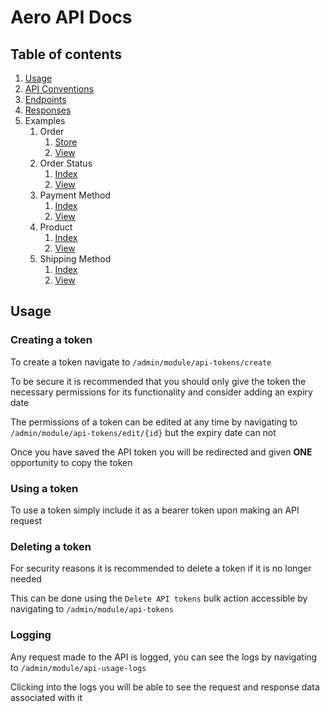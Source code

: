 # Aero API Docs

## Table of contents

1. [Usage](#usage)
2. [API Conventions](CONVENTIONS.md)
3. [Endpoints](ENDPOINTS.md)
4. [Responses](RESPONSES.md)
5. Examples
   1. Order
      1. [Store](Examples/Order/STORE.md)
      2. [View](Examples/Order/VIEW.md)
   2. Order Status
      1. [Index](Examples/OrderStatus/INDEX.md)
      2. [View](Examples/OrderStatus/VIEW.md)
   3. Payment Method
      1. [Index](Examples/PaymentMethod/INDEX.md)
      2. [View](Examples/PaymentMethod/VIEW.md)
   4. Product
      1. [Index](Examples/Product/INDEX.md)
      2. [View](Examples/Product/VIEW.md)
   5. Shipping Method
      1. [Index](Examples/ShippingMethod/INDEX.md)
      2. [View](Examples/ShippingMethod/VIEW.md)

## Usage

### Creating a token

To create a token navigate to `/admin/module/api-tokens/create`

To be secure it is recommended that you should only give the token the necessary permissions for its functionality and consider adding an expiry date

The permissions of a token can be edited at any time by navigating to `/admin/module/api-tokens/edit/{id}` but the expiry date can not

Once you have saved the API token you will be redirected and given **ONE** opportunity to copy the token

### Using a token

To use a token simply include it as a bearer token upon making an API request

### Deleting a token

For security reasons it is recommended to delete a token if it is no longer needed

This can be done using the `Delete API tokens` bulk action accessible by navigating to `/admin/module/api-tokens`

### Logging

Any request made to the API is logged, you can see the logs by navigating to `/admin/module/api-usage-logs`

Clicking into the logs you will be able to see the request and response data associated with it
